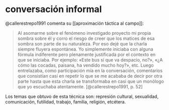 # conversación informal
@callerestrepo1991 comenta su [[aproximación táctica al campo]]:

>Al asomarme sobre el fenómeno investigado proyecto mi propia sombra sobre él y corro el riesgo de creer que los matices de esa sombra son parte de su naturaleza. Por eso dejé que la charla siempre fluyera espontánea. Yo simplemente iniciaba con alguna fórmula indiferente pero plenamente justificada por el contexto en que se iniciaba. Por ejemplo: «Este bus sí que va despacio, no?», «¿A cómo las cocadas, paisana, ha vendido mucho hoy?», etc. Luego entrelazaba, como participación mía en la conversación, comentarios que consistían casi en repetir lo que se me acababa de decir por otra parte hasta que esta charla se transformaba en casi que un monólogo que yo escuchaba atentamente. [@callerestrepo1991, p. 52]

Los temas que obtuvo de esta técnica son: represión cultural, sexualidad, comunicación, futilidad, trabajo, familia, religión, etcétera.
